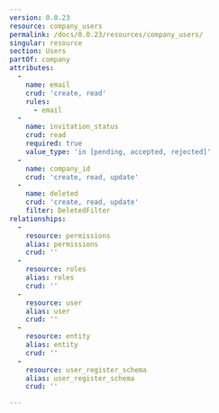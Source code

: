 ```yaml
---
version: 0.0.23
resource: company_users
permalink: /docs/0.0.23/resources/company_users/
singular: resource
section: Users
partOf: company
attributes:
  -
    name: email
    crud: 'create, read'
    rules:
      - email
  -
    name: invitation_status
    crud: read
    required: true
    value_type: 'in [pending, accepted, rejected]'
  -
    name: company_id
    crud: 'create, read, update'
  -
    name: deleted
    crud: 'create, read, update'
    filter: DeletedFilter
relationships:
  -
    resource: permissions
    alias: permissions
    crud: ''
  -
    resource: roles
    alias: roles
    crud: ''
  -
    resource: user
    alias: user
    crud: ''
  -
    resource: entity
    alias: entity
    crud: ''
  -
    resource: user_register_schema
    alias: user_register_schema
    crud: ''

---
```

